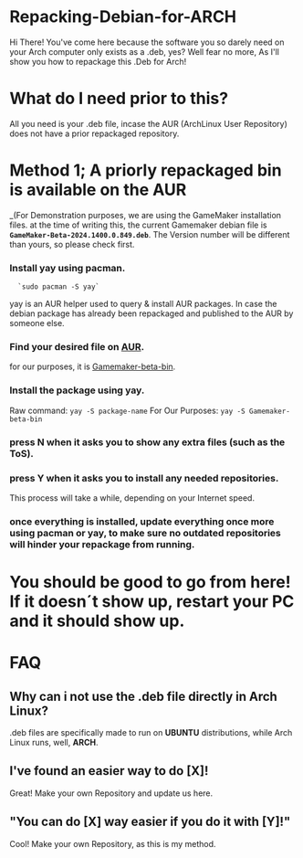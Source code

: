 # Repacking-Debian-for-ARCH

Hi There!
You've come here because the software you so darely need on your Arch computer only exists as a .deb, yes? Well fear no more, As I'll show you how to repackage this .Deb for Arch!

# What do I need prior to this?
All you need is your .deb file, incase the AUR (ArchLinux User Repository) does not have a prior repackaged repository.

# Method 1; A priorly repackaged bin is available on the AUR
_(For Demonstration purposes, we are using the GameMaker installation files. at the time of writing this, the current Gamemaker debian file is **`GameMaker-Beta-2024.1400.0.849.deb`**. The Version number will be different than yours, so please check first.

###  Install yay using pacman.
      `sudo pacman -S yay`
yay is an AUR helper used to query & install AUR packages. In case the debian package has already been repackaged and published to the AUR by someone else.

###  Find your desired file on [AUR](https://aur.archlinux.org/).
for our purposes, it is [Gamemaker-beta-bin](https://aur.archlinux.org/packages/gamemaker-beta-bin).

###  Install the package using yay.
  Raw command:
      `yay -S package-name`
  For Our Purposes: 
      `yay -S Gamemaker-beta-bin`

### press N when it asks you to show any extra files (such as the ToS).
### press Y when it asks you to install any needed repositories.

This process will take a while, depending on your Internet speed.
### once everything is installed, update everything once more using pacman or yay, to make sure no outdated repositories will hinder your repackage from running.

# You should be good to go from here! If it doesn´t show up, restart your PC and it should show up.

# FAQ
## Why can i not use the .deb file directly in Arch Linux?
.deb files are specifically made to run on **UBUNTU** distributions, while Arch Linux runs, well, **ARCH**.

## I've found an easier way to do [X]!
Great! Make your own Repository and update us here.

## "You can do [X] way easier if you do it with [Y]!"
Cool! Make your own Repository, as this is my method.
